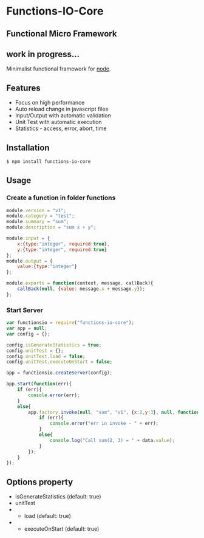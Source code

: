 # Functions-IO-Core
## Functional Micro Framework
## work in progress...
Minimalist functional framework for [node](http://nodejs.org).

## Features
  * Focus on high performance
  * Auto reload change in javascript files
  * Input/Output with automatic validation
  * Unit Test with automatic execution
  * Statistics - access, error, abort, time

## Installation
```bash
$ npm install functions-io-core
```

## Usage
### Create a function in folder functions
```javascript
module.version = "v1";
module.category = "test";
module.summary = "sum";
module.description = "sum x + y";

module.input = {
    x:{type:"integer", required:true},
    y:{type:"integer", required:true}
};
module.output = {
    value:{type:"integer"}
};

module.exports = function(context, message, callBack){
    callBack(null, {value: message.x + message.y});
};
```
### Start Server
```javascript
var functionsio = require("functions-io-core");
var app = null;
var config = {};

config.isGenerateStatistics = true;
config.unitTest = {};
config.unitTest.load = false;
config.unitTest.executeOnStart = false;

app = functionsio.createServer(config);

app.start(function(err){
    if (err){
        console.error(err);
    }
    else{
        app.factory.invoke(null, "sum", "v1", {x:2,y:3}, null, function(err, data){
            if (err){
                console.error("err in invoke - " + err);
            }
            else{
                console.log("Call sum(2, 3) = " + data.value);
            }
        });
    }
});
```

## Options property
* isGenerateStatistics (default: true)
* unitTest
* * load (default: true)
* * executeOnStart (default: true)
